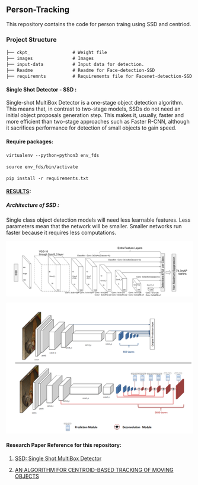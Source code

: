 
## Person-Tracking
This repository contains the code for person traing using SSD and centriod.

### Project Structure
```
├── ckpt_	             # Weight file
├── images               # Images 
├── input-data           # Input data for detection.
├── Readme               # Readme for Face-detection-SSD
├── requiremnts          # Requirements file for Facenet-detection-SSD
```

#### Single Shot Detector - SSD :
Single-shot MultiBox Detector is a one-stage object detection algorithm. This means that, in contrast to two-stage models, SSDs do not need an initial object proposals generation step. This makes it, usually, faster and more efficient than two-stage approaches such as Faster R-CNN, although it sacrifices performance for detection of small objects to gain speed.

#### Require packages:

`virtualenv --python=python3 env_fds`

`source env_fds/bin/activate`

`pip install -r requirements.txt`


#### [RESULTS](result):

##### Architecture of SSD :
Single class object detection models will need less learnable features. Less parameters mean that the network will be smaller. Smaller networks run faster because it requires less computations.

![alt text](images/ssd_arch.png)

![alt text](images/arch1.png)


#### Research Paper Reference for this repository:

1. [SSD: Single Shot MultiBox Detector](https://arxiv.org/abs/1512.02325)

2. [AN ALGORITHM FOR CENTROID-BASED TRACKING OF MOVING OBJECTS](https://pdfs.semanticscholar.org/8461/7541ad311942be796095cb54e970c578307c.pdf)

